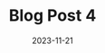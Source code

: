 ---
draft: true
title: Blog Post 4
summary: Lorem ipsum dolor sit amet, consectetur adipiscing elit. Donec id erat enim. Ut cursus magna sed luctus auctor. Sed eu augue dignissim, lobortis ipsum eu, dictum nisi. Integer varius ex maximus quam lobortis accumsan. Morbi mollis vulputate metus, aliquam feugiat arcu porta a. Quisque id justo ultricies, lacinia elit quis, pulvinar odio. Fusce feugiat at velit vitae lobortis. Nulla fringilla metus et sem mattis posuere. Nulla pellentesque quam sit amet est posuere, tincidunt auctor ligula bibendum. Donec dapibus lacinia nibh, convallis ultrices enim laoreet et.
date: 2023-11-21
authors:
  - John Doe: author.jpeg
---